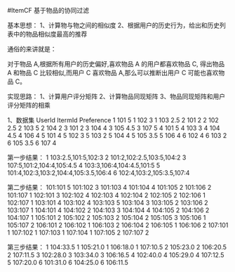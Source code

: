 #ItemCF 基于物品的协同过滤

基本思想：
1、计算物与物之间的相似度
2、根据用户的历史行为，给出和历史列表中的物品相似度最高的推荐

通俗的来讲就是：

对于物品 A,根据所有用户的历史偏好,喜欢物品 A 的用户都喜欢物品 C,
得出物品 A 和物品 C 比较相似,而用户 C 喜欢物品 A,那么可以推断出用户 C 可能也喜欢物品 C。

实现思路：
1、计算用户评分矩阵
2、计算物品同现矩阵
3、物品同现矩阵和用户评分矩阵的相乘

1、数据集
UserId	ItermId	Preference
1	101	5
1	102	3
1	103	2.5
2	101	2
2	102	2.5
2	103	5
2	104	2
3	101	2
3	104	4
3	105	4.5
3	107	5
4	101	5
4	103	3
4	104	4.5
4	106	4
5	101	4
5	102	3
5	103	2
5	104	4
5	105	3.5
5	106	4
6	102	4
6	103	2
6	105	3.5
6	107	4

第一步结果：
1	103:2.5,101:5,102:3
2	101:2,102:2.5,103:5,104:2
3	107:5,101:2,104:4,105:4.5
4	103:3,106:4,104:4.5,101:5
5	101:4,102:3,103:2,104:4,105:3.5,106:4
6	102:4,103:2,105:3.5,107:4

第二步结果：
101:101	5
101:102	3
101:103	4
101:104	4
101:105	2
101:106	2
101:107	1
102:101	3
102:102	4
102:103	4
102:104	2
102:105	2
102:106	1
102:107	1
103:101	4
103:102	4
103:103	5
103:104	3
103:105	2
103:106	2
103:107	1
104:101	4
104:102	2
104:103	3
104:104	4
104:105	2
104:106	2
104:107	1
105:101	2
105:102	2
105:103	2
105:104	2
105:105	3
105:106	1
105:107	2
106:101	2
106:102	1
106:103	2
106:104	2
106:105	1
106:106	2
107:101	1
107:102	1
107:103	1
107:104	1
107:105	2
107:107	2



第三步结果：
1	104:33.5
1	105:21.0
1	106:18.0
1	107:10.5
2	105:23.0
2	106:20.5
2	107:11.5
3	102:28.0
3	103:34.0
3	106:16.5
4	102:40.0
4	105:29.0
4	107:12.5
5	107:20.0
6	101:31.0
6	104:25.0
6	106:11.5

